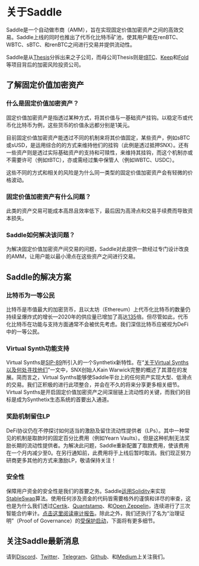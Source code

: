 # 关于Saddle

Saddle是一个自动做市商（AMM），旨在实现固定价值加密资产之间的高效交易。Saddle上线的同时也推出了代币化比特币矿池，使其用户能在renBTC、WBTC、sBTC、和renBTC之间进行交易并提供流动性。

Saddle是从[Thesis](https://thesis.co/)分拆出来之子公司，而母公司Thesis则是[tBTC](https://tbtc.network/)、[Keep](https://keep.network/)和[Fold](https://foldapp.com/)等项目背后的加密风险投资公司。

## 了解固定价值加密资产

### 什么是固定价值加密资产？

固定价值加密资产是指透过某种方式，将其价值与一基础资产挂钩。以稳定币或代币化比特币为例，这些货币的价值永远都分别是1美元。

目前固定价值加密资产能透过不同的机制来将其价值固定，某些资产，例如sBTC或sUSD，是运用综合的的方式来维持他们的挂钩（此例是透过抵押SNX）。还有一些资产则是透过实际基础资产的支持和可赎性，来维持其挂钩，而这个机制亦或不需要许可（例如tBTC），亦或需经过集中保管人（例如WBTC、USDC）。

这些不同的方式和相关的风险是为什么同一类型的固定价值加密资产会有轻微的价格波动。

### 固定价值加密资产有什么问题？

此类的资产交易可能成本高昂且效率低下，最后因为高滑点和交易手续费而导致资本损失。

### Saddle如何解决该问题？

为解决固定价值加密资产间交易的问题，Saddle对此提供一款经过专门设计改良的AMM，让用户能以最小滑点在这些资产之间进行交易。

## Saddle的解决方案

### 比特币为一等公民

比特币是市值最大的加密货币，且以太坊（Ethereum）上代币化比特币的数量仍持续呈爆炸式的增长—2020年的供应量已增加了高达[135](https://btconethereum.com/)倍。但尽管如此，代币化比特币在功能与支持方面通常不会被优先考虑。我们深信比特币应被视为DeFi中的一等公民。

### Virtual Synth功能支持

Virtual Synths是[SIP-89](https://sips.synthetix.io/sips/sip-89)所引入的一个Synthetix新特性。在“[关于Virtual Synths以及何处寻找他们](https://blog.synthetix.io/virtual-synths/)”一文中，SNX创始人Kain Warwick完整的概述了其潜在的发展。简而言之，Virtual Synths能够使Saddle平台上的任何资产实现大型、低滑点的交易。我们正积极的进行此项整合，并会在不久的将来分享更多相关细节。Virtual Synths是开启固定价值加密资产之间深层链上流动性的关键，而我们的目标是成为Synthetix生态系统的首要出入通道。

### 奖励机制留住LP

DeFi协议仍在不停探讨如何适当的激励及留住流动性提供者（LPs）。其中一种常见的机制是取款时的固定百分比费用（例如Yearn Vaults）。但是这种机制无法奖励长期的流动性提供者。为解决此问题，Saddle重新配置了取款费用，使该费用在一个月内减少至0。在另行通知前，此费用将于上线后暂时取消。我们现正努力研商更多其他的方式来激励LP，敬请保持关注！

### 安全性

保障用户资金的安全性是我们的首要之务。Saddle[运用Solidity](https://github.com/saddle-finance/saddle-contract)来实现[StableSwap](https://www.curve.fi/stableswap-paper.pdf)算法。使用任何涉及资金的代码皆需要格外的谨慎和详尽的审查，这也是为什么我们透过[Certik](https://certik.foundation/)、[Quantstamp](https://quantstamp.com/)、和[Open Zeppelin](https://openzeppelin.com/)，连续进行了三次智能合约审计。[点击这里阅读审计报告](https://github.com/saddle-finance/saddle-audits)。除此之外，我们还执行了名为“治理证明”（Proof of Governance）的[受保护启动](https://medium.com/electric-capital/derisking-defi-guarded-launches-2600ce730e0a)，下面将有更多细节。

## 关注Saddle最新消息

请到[Discord](https://discord.gg/hX8RZFBW9R)、[Twitter](https://twitter.com/saddlefinance)、[Telegram](https://t.me/saddle_finance)、[Github](https://github.com/saddle-finance)、和[Medium](https://medium.com/saddle)上关注我们。

